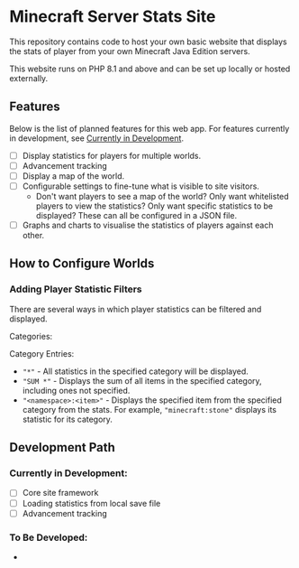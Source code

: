 # Minecraft Server Stats Site

This repository contains code to host your own basic website that displays the stats of player from your own Minecraft Java Edition servers.

This website runs on PHP 8.1 and above and can be set up locally or hosted externally.

## Features

Below is the list of planned features for this web app. For features currently in development, see [Currently in Development](#currently-in-development).

- [ ] Display statistics for players for multiple worlds.
- [ ] Advancement tracking
- [ ] Display a map of the world.
- [ ] Configurable settings to fine-tune what is visible to site visitors.
  - Don't want players to see a map of the world? Only want whitelisted players to view the statistics? Only want specific statistics to be displayed? These can all be configured in a JSON file.
- [ ] Graphs and charts to visualise the statistics of players against each other.

## How to Configure Worlds

### Adding Player Statistic Filters

There are several ways in which player statistics can be filtered and displayed.

Categories:



Category Entries:
- `"*"` - All statistics in the specified category will be displayed.
- `"SUM *"` - Displays the sum of all items in the specified category, including ones not specified.
- `"<namespace>:<item>"` - Displays the specified item from the specified category from the stats. For example, `"minecraft:stone"` displays its statistic for its category.


## Development Path

### Currently in Development:

- [ ] Core site framework
- [ ] Loading statistics from local save file
- [ ] Advancement tracking

### To Be Developed:

- 